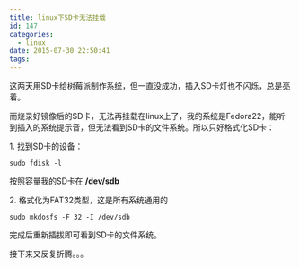 ```yaml
---
title: linux下SD卡无法挂载
id: 147
categories:
  - linux
date: 2015-07-30 22:50:41
tags:
---
```


这两天用SD卡给树莓派制作系统，但一直没成功，插入SD卡灯也不闪烁，总是亮着。

而烧录好镜像后的SD卡，无法再挂载在linux上了，我的系统是Fedora22，能听到插入的系统提示音，但无法看到SD卡的文件系统。所以只好格式化SD卡：

1\. 找到SD卡的设备：
```
sudo fdisk -l
```
按照容量我的SD卡在 **/dev/sdb**

2\. 格式化为FAT32类型，这是所有系统通用的
```
sudo mkdosfs -F 32 -I /dev/sdb
```
完成后重新插拔即可看到SD卡的文件系统。

接下来又反复折腾。。。